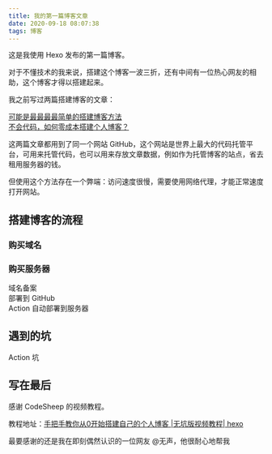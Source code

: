 ```yaml
---
title: 我的第一篇博客文章
date: 2020-09-18 08:07:38
tags: 博客     
---
```


这是我使用 Hexo 发布的第一篇博客。   

对于不懂技术的我来说，搭建这个博客一波三折，还有中间有一位热心网友的相助，这个博客才得以搭建起来。   

我之前写过两篇搭建博客的文章：   

[可能是最最最最简单的搭建博客方法](https://mp.weixin.qq.com/s/cRqTBEfHTmt0TvxCP7PjjA)       
[不会代码，如何零成本搭建个人博客？](https://mp.weixin.qq.com/s/6Dp26H4YCXK5yNr3EvO90g)    

这两篇文章都用到了同一个网站 GitHub，这个网站是世界上最大的代码托管平台，可用来托管代码，也可以用来存放文章数据，例如作为托管博客的站点，省去租用服务器的钱。  

但使用这个方法存在一个弊端：访问速度很慢，需要使用网络代理，才能正常速度打开网站。   


## 搭建博客的流程

### 购买域名   
### 购买服务器    
域名备案   
部署到 GitHub   
Action 自动部署到服务器   




## 遇到的坑   

Action 坑



## 写在最后    

感谢 CodeSheep 的视频教程。  

教程地址：[手把手教你从0开始搭建自己的个人博客 |无坑版视频教程| hexo](https://www.bilibili.com/video/BV1Yb411a7ty)    

最要感谢的还是我在即刻偶然认识的一位网友 @无声，他很耐心地帮我

